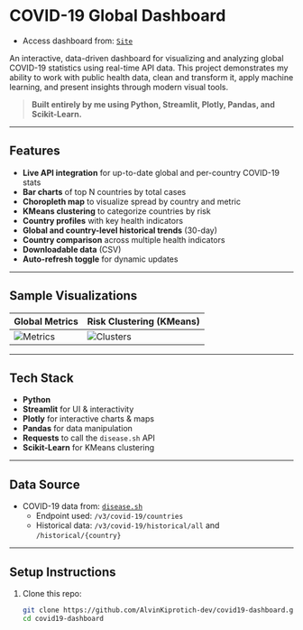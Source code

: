 # COVID-19 Global Dashboard 
- Access dashboard from: [`Site`](https://alvinkiprotich-dev-mmedcon-app-hdcbit.streamlit.app/)

An interactive, data-driven dashboard for visualizing and analyzing global COVID-19 statistics using real-time API data. This project demonstrates my ability to work with public health data, clean and transform it, apply machine learning, and present insights through modern visual tools.

> **Built entirely by me using Python, Streamlit, Plotly, Pandas, and Scikit-Learn.**

---

##  Features

-  **Live API integration** for up-to-date global and per-country COVID-19 stats
-  **Bar charts** of top N countries by total cases
-  **Choropleth map** to visualize spread by country and metric
-  **KMeans clustering** to categorize countries by risk
-  **Country profiles** with key health indicators
-  **Global and country-level historical trends** (30-day)
-  **Country comparison** across multiple health indicators
-  **Downloadable data** (CSV)
-  **Auto-refresh toggle** for dynamic updates

---

##  Sample Visualizations

| Global Metrics                | Risk Clustering (KMeans)       |
|------------------------------|--------------------------------|
| ![Metrics](assets/metrics.png) | ![Clusters](assets/clusters.png) |

---

##  Tech Stack

- **Python**
- **Streamlit** for UI & interactivity
- **Plotly** for interactive charts & maps
- **Pandas** for data manipulation
- **Requests** to call the `disease.sh` API
- **Scikit-Learn** for KMeans clustering

---

##  Data Source

- COVID-19 data from: [`disease.sh`](https://disease.sh/)
  - Endpoint used: `/v3/covid-19/countries`
  - Historical data: `/v3/covid-19/historical/all` and `/historical/{country}`

---

##  Setup Instructions

1. Clone this repo:
   ```bash
   git clone https://github.com/AlvinKiprotich-dev/covid19-dashboard.git
   cd covid19-dashboard
